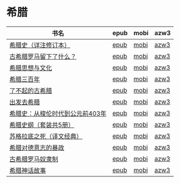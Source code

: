 # 希腊

| 书名 | epub | mobi | azw3 |
| --- | --- | --- | --- |
| [希腊史（详注修订本）](http://ct.dalanmei.com/f/31084289-771247166-37e4e2) | [epub](http://ct.dalanmei.com/f/31084289-771247166-37e4e2) | [mobi](http://ct.dalanmei.com/f/31084289-771232098-2e0009) | [azw3](http://ct.dalanmei.com/f/31084289-771238344-814d2d) |
| [古希腊罗马留下了什么？](http://ct.dalanmei.com/f/31084289-577383805-5ed721) | [epub](http://ct.dalanmei.com/f/31084289-577383805-5ed721) | [mobi](http://ct.dalanmei.com/f/31084289-577376446-61d3cf) | [azw3](http://ct.dalanmei.com/f/31084289-577384258-c96bc9) |
| [希腊思想与文化](http://ct.dalanmei.com/f/31084289-570286997-8da1f4) | [epub](http://ct.dalanmei.com/f/31084289-570286997-8da1f4) | [mobi](http://ct.dalanmei.com/f/31084289-570170287-d9579e) | [azw3](http://ct.dalanmei.com/f/31084289-570358502-c50550) |
| [希腊三百年](http://ct.dalanmei.com/f/31084289-570302314-0bb5f5) | [epub](http://ct.dalanmei.com/f/31084289-570302314-0bb5f5) | [mobi](http://ct.dalanmei.com/f/31084289-570175947-b03839) | [azw3](http://ct.dalanmei.com/f/31084289-570371706-aa0fa1) |
| [了不起的古希腊](http://ct.dalanmei.com/f/31084289-570252177-d6357b) | [epub](http://ct.dalanmei.com/f/31084289-570252177-d6357b) | [mobi](http://ct.dalanmei.com/f/31084289-569464656-c56d2d) | [azw3](http://ct.dalanmei.com/f/31084289-571411425-bdf040) |
| [出发去希腊](http://ct.dalanmei.com/f/31084289-570213524-494b08) | [epub](http://ct.dalanmei.com/f/31084289-570213524-494b08) | [mobi](http://ct.dalanmei.com/f/31084289-569449180-38145b) | [azw3](http://ct.dalanmei.com/f/31084289-571417622-eaebab) |
| [希腊史：从梭伦时代到公元前403年](http://ct.dalanmei.com/f/31084289-570239486-c779ef) | [epub](http://ct.dalanmei.com/f/31084289-570239486-c779ef) | [mobi](http://ct.dalanmei.com/f/31084289-569452608-c6872a) | [azw3](http://ct.dalanmei.com/f/31084289-571419560-605aed) |
| [希腊史纲（套装共5册）](http://ct.dalanmei.com/f/31084289-572114435-979925) | [epub](http://ct.dalanmei.com/f/31084289-572114435-979925) | [mobi](http://ct.dalanmei.com/f/31084289-571713435-3eb215) | [azw3](http://ct.dalanmei.com/f/31084289-572129637-9fd532) |
| [苏格拉底之死（译文经典）](http://ct.dalanmei.com/f/31084289-571831578-1354e4) | [epub](http://ct.dalanmei.com/f/31084289-571831578-1354e4) | [mobi](http://ct.dalanmei.com/f/31084289-571549471-b85fb9) | [azw3](http://ct.dalanmei.com/f/31084289-572200233-118e41) |
| [希腊对德意志的暴政](http://ct.dalanmei.com/f/31084289-571986920-29785d) | [epub](http://ct.dalanmei.com/f/31084289-571986920-29785d) | [mobi](http://ct.dalanmei.com/f/31084289-571561089-ad3d50) | [azw3](http://ct.dalanmei.com/f/31084289-572212141-10e32e) |
| [古希腊罗马奴隶制](http://ct.dalanmei.com/f/31084289-571737036-86c0c8) | [epub](http://ct.dalanmei.com/f/31084289-571737036-86c0c8) | [mobi](http://ct.dalanmei.com/f/31084289-571581500-900351) | [azw3](http://ct.dalanmei.com/f/31084289-571861992-e416d7) |
| [希腊神话故事](http://ct.dalanmei.com/f/31084289-582968871-8b0cf4) | [epub](http://ct.dalanmei.com/f/31084289-582968871-8b0cf4) | [mobi](http://ct.dalanmei.com/f/31084289-582937752-dc3eb1) | [azw3](http://ct.dalanmei.com/f/31084289-582968455-f4125c) |
